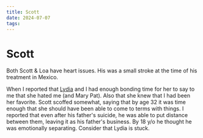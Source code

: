 ```yaml
---
title: Scott
date: 2024-07-07
tags: 
---
```

# Scott
Both Scott & Loa have heart issues. His was a small stroke at the time of his treatment in Mexico.

When I reported that [Lydia](Lydia.md) and I had enough bonding time for her to say to me that she hated me (and Mary Pat). Also that she knew that I had been her favorite. Scott scoffed somewhat, saying that by age 32 it was time enough that she should have been able to come to terms with things. I reported that even after his father's suicide, he was able to put distance between them, leaving it as his father's business. By 18 y/o he thought he was emotionally separating. Consider that Lydia is stuck.

